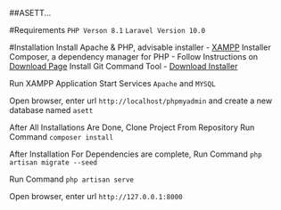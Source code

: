 ##ASETT...

#Requirements
`PHP Verson 8.1`
`Laravel Version 10.0`

#Installation
Install Apache & PHP, advisable installer - [XAMPP](https://apachefriends.org)
Installer Composer, a dependency manager for PHP - Follow Instructions on [Download Page](https://getcomposer.org/)
Install Git Command Tool - [Download Installer](https://git-scm.com/)

Run XAMPP Application
Start Services `Apache` and `MYSQL`

Open browser, enter url `http://localhost/phpmyadmin` and create a new database named `asett`

After All Installations Are Done, Clone Project From Repository
Run Command `composer install`

After Installation For Dependencies are complete,
Run Command `php artisan migrate --seed`

Run Command `php artisan serve`


Open browser, enter url `http://127.0.0.1:8000`
